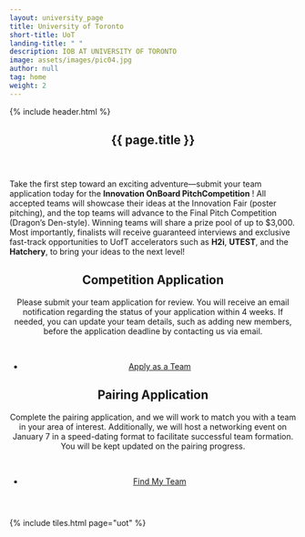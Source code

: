 ```yaml
---
layout: university_page
title: University of Toronto
short-title: UoT
landing-title: " "
description: IOB AT UNIVERSITY OF TORONTO
image: assets/images/pic04.jpg
author: null
tag: home
weight: 2
---
```


<!-- Main -->
  {% include header.html %}
  <section id="banner" class="banner-sponsor">
    <div class="inner">
      <header class="major">
        <h1>{{ page.title }}</h1>
      </header>
      <p>
        Take the first step toward an exciting adventure—submit your team application today for the <b>Innovation OnBoard PitchCompetition</b> ! All accepted teams will showcase their ideas at the Innovation Fair (poster pitching), and the top teams will advance to the Final Pitch Competition (Dragon’s Den-style). Winning teams will share a prize pool of up to $3,000. Most importantly, finalists will receive guaranteed interviews and exclusive fast-track opportunities to UofT accelerators such as  <b>H2i</b>, <b>UTEST</b>, and the <b>Hatchery</b>, to bring your ideas to the next level!
      </p>
    </div>
  </section>

<div id="main" class="alt">
    <section id="one" class="alt">
      <div class="inner">
        <header>
          <div class="row">
            <div class="6u 12u$(small)">
              <div class="box">
                <h1>Competition Application</h1>
                <p>Please submit your team application for review. You will receive an email notification regarding the status of your application within 4 weeks. If needed, you can update your team details, such as adding new members, before the application deadline by contacting us via email.</p>
                 <br>
                <ul class="actions fit">
                  <li>
                   <a href="{{ '/competition-application-uot.html' | prepend: site.baseurl | prepend: site.url }}" target="_blank" class="button fit">Apply as a Team</a>
                  </li>
                </ul>
              </div>
            </div>
            <div class="6u 12u$(small)">
              <div class="box">
                <h1>Pairing Application</h1>
                <p>
                 Complete the pairing application, and we will work to match you with a team in your area of interest. Additionally, we will host a networking event on January 7 in a speed-dating format to facilitate successful team formation. You will be kept updated on the pairing progress.
                </p>
                <br>
                <ul class="actions fit">
                  <li>
                    <a href="{{ '/competition-application-request-pairing-uot.html' | prepend: site.baseurl | prepend: site.url }}" target="_blank" class="button fit">Find My Team</a>
                  </li>
                </ul>
              </div>
            </div>
          </div>
        </header>
      </div>
    </section>
</div>

{% include tiles.html page="uot" %}
